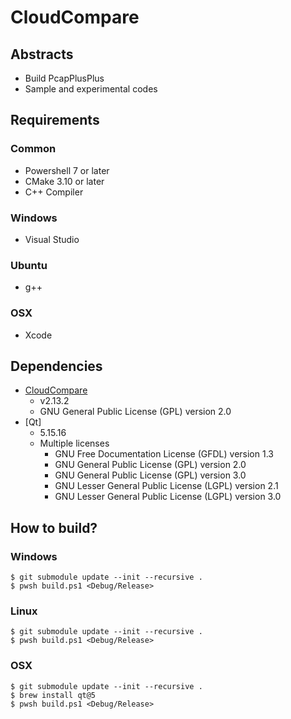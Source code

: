 # CloudCompare

## Abstracts

* Build PcapPlusPlus
* Sample and experimental codes

## Requirements

### Common

* Powershell 7 or later
* CMake 3.10 or later
* C++ Compiler

### Windows

* Visual Studio

### Ubuntu

* g++

### OSX

* Xcode

## Dependencies

* [CloudCompare](https://github.com/CloudCompare/CloudCompare)
  * v2.13.2
  * GNU General Public License (GPL) version 2.0
* [Qt]
  * 5.15.16
  * Multiple licenses
    * GNU Free Documentation License (GFDL) version 1.3
    * GNU General Public License (GPL) version 2.0
    * GNU General Public License (GPL) version 3.0
    * GNU Lesser General Public License (LGPL) version 2.1
    * GNU Lesser General Public License (LGPL) version 3.0

## How to build?

### Windows

````shell
$ git submodule update --init --recursive .
$ pwsh build.ps1 <Debug/Release>
````

### Linux

````shell
$ git submodule update --init --recursive .
$ pwsh build.ps1 <Debug/Release>
````

### OSX

````shell
$ git submodule update --init --recursive .
$ brew install qt@5
$ pwsh build.ps1 <Debug/Release>
````